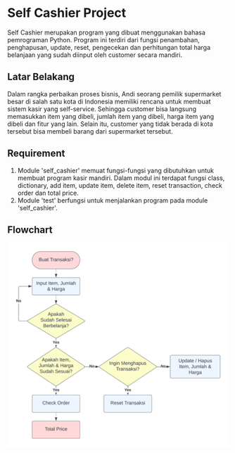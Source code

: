 # Self Cashier Project
Self Cashier merupakan program yang dibuat menggunakan bahasa pemrograman Python. Program ini terdiri dari fungsi penambahan, penghapusan, update, reset, pengecekan dan perhitungan total harga belanjaan yang sudah diinput oleh customer secara mandiri.

## Latar Belakang
Dalam rangka perbaikan proses bisnis, Andi seorang pemilik supermarket besar di salah satu kota di Indonesia memiliki rencana untuk membuat sistem kasir yang self-service. Sehingga customer bisa langsung memasukkan item yang dibeli, jumlah item yang dibeli, harga item yang dibeli dan fitur yang lain. Selain itu, customer yang tidak berada di kota tersebut bisa membeli barang dari supermarket tersebut.

## Requirement
1. Module 'self_cashier' memuat fungsi-fungsi yang dibutuhkan untuk membuat program kasir mandiri. Dalam modul ini terdapat fungsi class, dictionary, add item, update item, delete item, reset transaction, check order dan total price.
2. Module 'test' berfungsi untuk menjalankan program pada module 'self_cashier'.

## Flowchart
![alt text](https://github.com/Sindi06/Self-Cashier-Project/blob/main/Pict/Blank%20diagram.png?raw=true)
